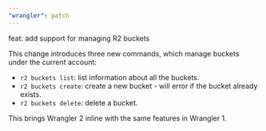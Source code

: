 ```yaml
---
"wrangler": patch
---
```


feat: add support for managing R2 buckets

This change introduces three new commands, which manage buckets under the current account:

- `r2 buckets list`: list information about all the buckets.
- `r2 buckets create`: create a new bucket - will error if the bucket already exists.
- `r2 buckets delete`: delete a bucket.

This brings Wrangler 2 inline with the same features in Wrangler 1.
